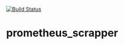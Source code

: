 [![Build Status](https://travis-ci.org/signalfx/prometheustosignalfx.svg?branch=master)](https://travis-ci.org/signalfx/prometheustosignalfx)

# prometheus_scrapper
